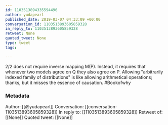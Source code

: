 ```yaml
---
id: 1103513894335594496
author: yudapearl
published_date: 2019-03-07 04:33:09 +00:00
conversation_id: 1103513893605859328
in_reply_to: 1103513893605859328
retweet: None
quoted_tweet: None
type: tweet
tags:

---
```


2/2
does not require inverse mapping M(P). Instead, it requires that whenever two models agree on Q they also agree on P. Allowing "arbitrarily indexed family of distributions" is like allowing arithmetical operations; thanks, but it misses the essence of causation. #Bookofwhy

### Metadata

Author: [[@yudapearl]]
Conversation: [[conversation-1103513893605859328]]
In reply to: [[1103513893605859328]]
Retweet of: [[None]]
Quoted tweet: [[None]]
